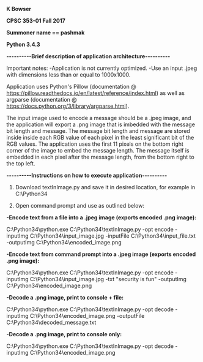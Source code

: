 <b>K Bowser</b>

<b>CPSC 353-01 Fall 2017</b>
 
<b>Summoner name == pashmak</b>

<b>Python 3.4.3</b>



<b>----------Brief description of application architecture----------</b>

Important notes: 
-Application is not currently optimized. 
-Use an input .jpeg with dimensions less than or equal to 1000x1000.

Application uses Python's Pillow (documentation @ https://pillow.readthedocs.io/en/latest/reference/index.html)
as well as argparse (documentation @ https://docs.python.org/3/library/argparse.html).

The input image used to encode a message should be a .jpeg image, and the application will export a .png image that is imbedded with the message bit length and message. 
The message bit length and message are stored inside inside each RGB value of each pixel in the least significant bit of the RGB values. 
The application uses the first 11 pixels on the bottom right corner of the image to embed the message length. 
The message itself is embedded in each pixel after the message length, from the bottom right to the top left.



<b>----------Instructions on how to execute application----------</b>

1. Download textInImage.py and save it in desired location, for example in C:\Python34

2. Open command prompt and use as outlined below:

<b>-Encode text from a file into a .jpeg image (exports encoded .png image):</b>

C:\Python34\python.exe C:\Python34\textInImage.py -opt encode -inputImg C:\Python34\input_image.jpg -inputFile C:\Python34\input_file.txt -outputImg C:\Python34\encoded_image.png

<b>-Encode text from command prompt into a .jpeg image (exports encoded .png image):</b>

C:\Python34\python.exe C:\Python34\textInImage.py -opt encode -inputImg C:\Python34\input_image.jpg -txt "security is fun" -outputImg C:\Python34\encoded_image.png

<b>-Decode a .png image, print to console + file:</b>

C:\Python34\python.exe C:\Python34\textInImage.py -opt decode -inputImg C:\Python34\encoded_image.png -outputFile C:\Python34\decoded_message.txt

<b>-Decode a .png image, print to console only:</b>

C:\Python34\python.exe C:\Python34\textInImage.py -opt decode -inputImg C:\Python34\encoded_image.png
